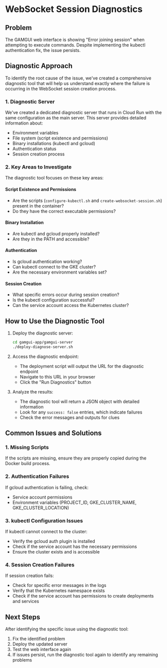 # WebSocket Session Diagnostics

## Problem

The GAMGUI web interface is showing "Error joining session" when attempting to execute commands. Despite implementing the kubectl authentication fix, the issue persists.

## Diagnostic Approach

To identify the root cause of the issue, we've created a comprehensive diagnostic tool that will help us understand exactly where the failure is occurring in the WebSocket session creation process.

### 1. Diagnostic Server

We've created a dedicated diagnostic server that runs in Cloud Run with the same configuration as the main server. This server provides detailed information about:

- Environment variables
- File system (script existence and permissions)
- Binary installations (kubectl and gcloud)
- Authentication status
- Session creation process

### 2. Key Areas to Investigate

The diagnostic tool focuses on these key areas:

#### Script Existence and Permissions
- Are the scripts (`configure-kubectl.sh` and `create-websocket-session.sh`) present in the container?
- Do they have the correct executable permissions?

#### Binary Installation
- Are kubectl and gcloud properly installed?
- Are they in the PATH and accessible?

#### Authentication
- Is gcloud authentication working?
- Can kubectl connect to the GKE cluster?
- Are the necessary environment variables set?

#### Session Creation
- What specific errors occur during session creation?
- Is the kubectl configuration successful?
- Can the service account access the Kubernetes cluster?

## How to Use the Diagnostic Tool

1. Deploy the diagnostic server:
   ```bash
   cd gamgui-app/gamgui-server
   ./deploy-diagnose-server.sh
   ```

2. Access the diagnostic endpoint:
   - The deployment script will output the URL for the diagnostic endpoint
   - Navigate to this URL in your browser
   - Click the "Run Diagnostics" button

3. Analyze the results:
   - The diagnostic tool will return a JSON object with detailed information
   - Look for any `success: false` entries, which indicate failures
   - Check the error messages and outputs for clues

## Common Issues and Solutions

### 1. Missing Scripts
If the scripts are missing, ensure they are properly copied during the Docker build process.

### 2. Authentication Failures
If gcloud authentication is failing, check:
- Service account permissions
- Environment variables (PROJECT_ID, GKE_CLUSTER_NAME, GKE_CLUSTER_LOCATION)

### 3. kubectl Configuration Issues
If kubectl cannot connect to the cluster:
- Verify the gcloud auth plugin is installed
- Check if the service account has the necessary permissions
- Ensure the cluster exists and is accessible

### 4. Session Creation Failures
If session creation fails:
- Check for specific error messages in the logs
- Verify that the Kubernetes namespace exists
- Check if the service account has permissions to create deployments and services

## Next Steps

After identifying the specific issue using the diagnostic tool:

1. Fix the identified problem
2. Deploy the updated server
3. Test the web interface again
4. If issues persist, run the diagnostic tool again to identify any remaining problems
